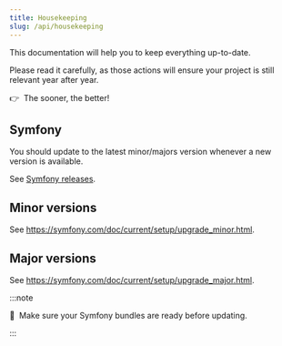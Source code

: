 ```yaml
---
title: Housekeeping
slug: /api/housekeeping
---
```


This documentation will help you to keep everything up-to-date.

Please read it carefully, as those actions will ensure your project is still relevant year after year.

👉&nbsp;&nbsp;The sooner, the better!

## Symfony

You should update to the latest minor/majors version whenever a new version is available.

See [Symfony releases](https://symfony.com/releases).

## Minor versions

See https://symfony.com/doc/current/setup/upgrade_minor.html.

## Major versions

See https://symfony.com/doc/current/setup/upgrade_major.html.

:::note

📣&nbsp;&nbsp;Make sure your Symfony bundles are ready before updating.

:::